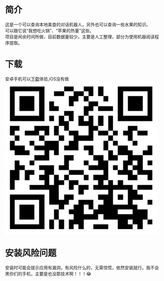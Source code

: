 # 简介
这是一个可以查询本地美食的对话机器人，另外也可以查询一些水果的知识。<br>
可以跟它说“我想吃火锅”、“苹果的热量”这些。<br>
项目是闲余时间所做，目前数据量较少。主要是人工整理，部分为使用机器阅读程序提取。
# 下载
安卓手机可以[下载](http://ys-k.ys168.com/617764315/615161769/TtiLwfi45372K865TOJWeb/app-release.apk)体验,iOS没有做
<img src="https://github.com/Strider01/-/blob/main/thispage.png?raw=true" alt="图片替换文本" width="500" height="500" align="middle" />
# 安装风险问题
安装时可能会提示应用有漏洞，有风险什么的，无需惊慌，依然安装就行。我不会黑你们的手机，主要是也没那技术啊！！！😂<br>


